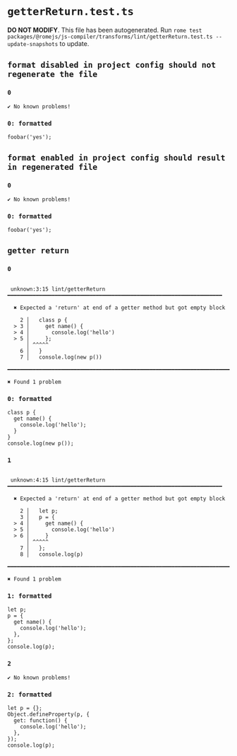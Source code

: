 # `getterReturn.test.ts`

**DO NOT MODIFY**. This file has been autogenerated. Run `rome test packages/@romejs/js-compiler/transforms/lint/getterReturn.test.ts --update-snapshots` to update.

## `format disabled in project config should not regenerate the file`

### `0`

```
✔ No known problems!

```

### `0: formatted`

```
foobar('yes');

```

## `format enabled in project config should result in regenerated file`

### `0`

```
✔ No known problems!

```

### `0: formatted`

```
foobar('yes');

```

## `getter return`

### `0`

```

 unknown:3:15 lint/getterReturn ━━━━━━━━━━━━━━━━━━━━━━━━━━━━━━━━━━━━━━━━━━━━━━━━━━━━━━━━━━━━━━━━━━━━

  ✖ Expected a 'return' at end of a getter method but got empty block

    2 │   class p {
  > 3 │     get name() {
  > 4 │       console.log('hello')
  > 5 │     };
      │ ^^^^^ 
    6 │   }
    7 │   console.log(new p())

━━━━━━━━━━━━━━━━━━━━━━━━━━━━━━━━━━━━━━━━━━━━━━━━━━━━━━━━━━━━━━━━━━━━━━━━━━━━━━━━━━━━━━━━━━━━━━━━━━━━

✖ Found 1 problem

```

### `0: formatted`

```
class p {
  get name() {
    console.log('hello');
  }
}
console.log(new p());

```

### `1`

```

 unknown:4:15 lint/getterReturn ━━━━━━━━━━━━━━━━━━━━━━━━━━━━━━━━━━━━━━━━━━━━━━━━━━━━━━━━━━━━━━━━━━━━

  ✖ Expected a 'return' at end of a getter method but got empty block

    2 │   let p;
    3 │   p = {
  > 4 │     get name() {
  > 5 │       console.log('hello')
  > 6 │     }
      │ ^^^^^ 
    7 │   };
    8 │   console.log(p)

━━━━━━━━━━━━━━━━━━━━━━━━━━━━━━━━━━━━━━━━━━━━━━━━━━━━━━━━━━━━━━━━━━━━━━━━━━━━━━━━━━━━━━━━━━━━━━━━━━━━

✖ Found 1 problem

```

### `1: formatted`

```
let p;
p = {
  get name() {
    console.log('hello');
  },
};
console.log(p);

```

### `2`

```
✔ No known problems!

```

### `2: formatted`

```
let p = {};
Object.defineProperty(p, {
  get: function() {
    console.log('hello');
  },
});
console.log(p);

```
